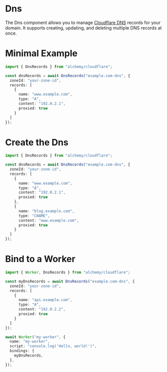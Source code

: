 # Dns

The Dns component allows you to manage [Cloudflare DNS](https://developers.cloudflare.com/dns/) records for your domain. It supports creating, updating, and deleting multiple DNS records at once.

# Minimal Example

```ts
import { DnsRecords } from "alchemy/cloudflare";

const dnsRecords = await DnsRecords("example.com-dns", {
  zoneId: "your-zone-id",
  records: [
    {
      name: "www.example.com",
      type: "A",
      content: "192.0.2.1",
      proxied: true
    }
  ]
});
```

# Create the Dns

```ts
import { DnsRecords } from "alchemy/cloudflare";

const dnsRecords = await DnsRecords("example.com-dns", {
  zoneId: "your-zone-id",
  records: [
    {
      name: "www.example.com",
      type: "A",
      content: "192.0.2.1",
      proxied: true
    },
    {
      name: "blog.example.com",
      type: "CNAME",
      content: "www.example.com",
      proxied: true
    }
  ]
});
```

# Bind to a Worker

```ts
import { Worker, DnsRecords } from "alchemy/cloudflare";

const myDnsRecords = await DnsRecords("example.com-dns", {
  zoneId: "your-zone-id",
  records: [
    {
      name: "api.example.com",
      type: "A",
      content: "192.0.2.2",
      proxied: true
    }
  ]
});

await Worker("my-worker", {
  name: "my-worker",
  script: "console.log('Hello, world!')",
  bindings: {
    myDnsRecords,
  },
});
```